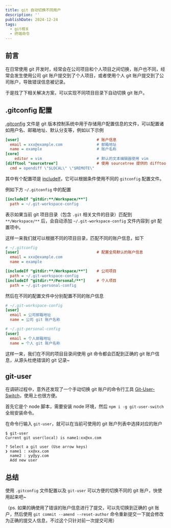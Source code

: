 ```yaml
---
title: git 自动切换不同用户
description: ''
publishDate: 2024-12-24
tags:
  - git相关
  - 终端命令
---
```


## 前言

在日常使用 git 开发时，经常会在公司项目和个人项目之间切换，账户也不同，经常会发生使用公司 git 账户提交到了个人项目，或者使用个人 git 账户提交到了公司账户，导致错误信息被记录。

于是找了下相关解决方案，可以实现不同项目目录下自动切换 git 账户。

## .gitconfig 配置

[.gitconfig](https://git-scm.com/docs/git-config#FILES) 文件是 git 版本控制系统中用于存储用户配置信息的文件，可以配置诸如用户名、邮箱地址、默认分支等，例如以下示例

```ini
[user]                                  # 账户信息
  email = xxx@example.com               # 邮箱地址
  name = example                        # 账户名称
[core]
    editor = vim                        # 默认的文本编辑器使用 vim
[difftool "sourcetree"]                 # 使用 sourcetree 提供的 difftool
  cmd = opendiff \"$LOCAL\" \"$REMOTE\"
```

其中有个配置项是 [includeIf](https://git-scm.com/docs/git-config#_conditional_includes)，它可以根据条件使用不同的 `gitconfig` 配置文件。

例如下方 `~/.gitconfig` 中的配置

```ini
[includeIf "gitdir:**/Workspace/**"]
  path = ~/.git-workspace-config
```

表示如果当前 git 项目目录（包含 `.git` 相关文件的目录）匹配到 `**/Workspace/**` 后，会自动添加 `~/.git-workspace-config` 文件内容到 git 配置项中。

这样一来我们就可以根据不同的项目目录，匹配不同的账户信息，如下

```ini
# ~/.gitconfig
[user]                                  # 配置全局默认的账户信息
  email = xxx@example.com
  name = example

[includeIf "gitdir:**/Workspace/**"]    # 公司项目
  path = ~/.git-workspace-config
[includeIf "gitdir:**/Personal/**"]     # 个人项目
  path = ~/.git-personal-config
```

然后在不同的配置文件中分别配置不同的账户信息

```ini
# ~/.git-workspace-config
[user]
  email = 公司邮箱地址
  name = 公司 git 账户名称

# ~/.git-personal-config
[user]
  email = 个人邮箱地址
  name = 个人 git 账户名称
```

这样一来，我们在不同的项目目录间使用 git 命令都会匹配到正确的 git 账户信息，从源头杜绝错误的 git 记录~

## git-user

在调研过程中，意外还发现了一个手动切换 git 账户的命令行工具 [Git-User-Switch](https://github.com/geongeorge/Git-User-Switch)，使用上也很方便。

首先它是个 node 脚本，需要安装 node 环境，然后 `npm i -g git-user-switch` 全局安装命令。

在命令行输入 `git-user`，就可以在当前可使用的 git 账户列表中选择对应的账户

```shell
$ git-user
Current git user(local) is name1:xx@xx.com

? Select a git user (Use arrow keys)
❯ name1 : xx@xx.com
  name2 : yy@yy.com
  Add new user
```

## 总结

使用 `.gitconfig` 文件配置以及 `git-user` 可以方便的切换不同的 git 账户，快使用起来吧~

（ps. 如果的确使用了错误的账户信息进行了提交，可以先切换到正确的 git 账户，然后使用 `git commit --amend --reset-author` 命令重新提交一下就会修改为正确的提交人信息，不过这个只针对前一次提交可用）
